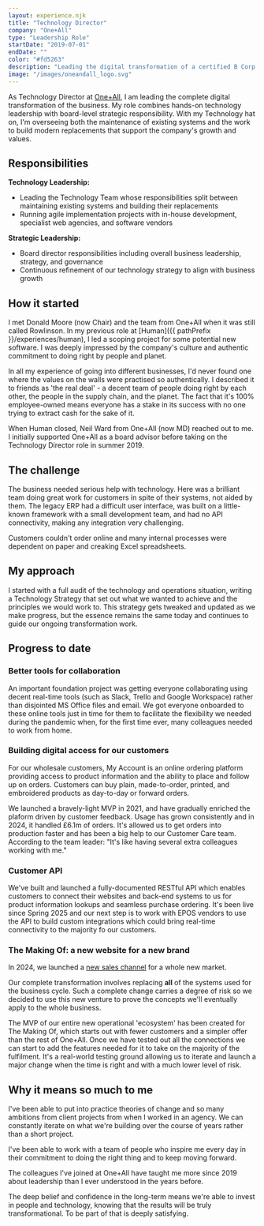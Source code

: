 ```yaml
---
layout: experience.njk
title: "Technology Director"
company: "One+All"
type: "Leadership Role"
startDate: "2019-07-01"
endDate: ""
color: "#fd5263"
description: "Leading the digital transformation of a certified B Corp focused on people and planet."
image: "/images/oneandall_logo.svg"
---
```


As Technology Director at [One+All](https://oneandall.co.uk/about-us), I am leading the complete digital transformation of the business. My role combines hands-on technology leadership with board-level strategic responsibility. With my Technology hat on, I'm overseeing both the maintenance of existing systems and the work to build modern replacements that support the company's growth and values.

## Responsibilities

**Technology Leadership:**
- Leading the Technology Team whose responsibilities split between maintaining existing systems and building their replacements
- Running agile implementation projects with in-house development, specialist web agencies, and software vendors

**Strategic Leadership:**
- Board director responsibilities including overall business leadership, strategy, and governance
- Continuous refinement of our technology strategy to align with business growth

## How it started

I met Donald Moore (now Chair) and the team from One+All when it was still called Rowlinson. In my previous role at [Human]({{ pathPrefix }}/experiences/human), I led a scoping project for some potential new software. I was deeply impressed by the company's culture and authentic commitment to doing right by people and planet. 


In all my experience of going into different businesses, I'd never found one where the values on the walls were practised so authentically. I described it to friends as 'the real deal' - a decent team of people doing right by each other, the people in the supply chain, and the planet. The fact that it's 100% employee-owned means everyone has a stake in its success with no one trying to extract cash for the sake of it.

When Human closed, Neil Ward from One+All (now MD) reached out to me. I initially supported One+All as a board advisor before taking on the Technology Director role in summer 2019.

## The challenge

The business needed serious help with technology. Here was a brilliant team doing great work for customers in spite of their systems, not aided by them. The legacy ERP had a difficult user interface, was built on a little-known framework with a small development team, and had no API connectivity, making any integration very challenging.

Customers couldn't order online and many internal processes were dependent on paper and creaking Excel spreadsheets.

## My approach

I started with a full audit of the technology and operations situation, writing a Technology Strategy that set out what we wanted to achieve and the principles we would work to. This strategy gets tweaked and updated as we make progress, but the essence remains the same today and continues to guide our ongoing transformation work.

## Progress to date

### Better tools for collaboration
An important foundation project was getting everyone collaborating using decent real-time tools (such as Slack, Trello and Google Workspace) rather than disjointed MS Office files and email. We got everyone onboarded to these online tools just in time for them to facilitate the flexibility we needed during the pandemic when, for the first time ever, many colleagues needed to work from home.

### Building digital access for our customers
For our wholesale customers, My Account is an online ordering platform providing access to product information and the ability to place and follow up on orders. Customers can buy plain, made-to-order, printed, and embroidered products as day-to-day or forward orders.

We launched a bravely-light MVP in 2021, and have gradually enriched the plaform driven by customer feedback. Usage has grown consistently and in 2024, it handled £6.1m of orders. It's allowed us to get orders into production faster and has been a big help to our Customer Care team. According to the team leader: "It's like having several extra colleagues working with me."

### Customer API
We've built and launched a fully-documented RESTful API which enables customers to connect their websites and back-end systems to us for product information lookups and seamless purchase ordering. It's been live since Spring 2025 and our next step is to work with EPOS vendors to use the API to build custom integrations which could bring real-time connectivity to the majority fo our customers.

### The Making Of: a new website for a new brand
In 2024, we launched a [new sales channel](https://themakingof.uk/) for a whole new market.

Our complete transformation involves replacing <strong>all</strong> of the systems used for the business cycle. Such a complete change carries a degree of risk so we decided to use this new venture to prove the concepts we'll eventually apply to the whole business.

The MVP of our entire new operational 'ecosystem' has been created for The Making Of, which starts out with fewer customers and a simpler offer than the rest of One+All. Once we have tested out all the connections we can start to add the features needed for it to take on the majority of the fulfilment. It's a real-world testing ground allowing us to iterate and launch a major change when the time is right and with a much lower level of risk.

## Why it means so much to me

I've been able to put into practice theories of change and so many ambitions from client projects from when I worked in an agency. We can constantly iterate on what we're building over the course of years rather than a short project.

I've been able to work with a team of people who inspire me every day in their commitment to doing the right thing and to keep moving forward.

The colleagues I've joined at One+All have taught me more since 2019 about leadership than I ever understood in the years before.

The deep belief and confidence in the long-term means we're able to invest in people and technology, knowing that the results will be truly transformational. To be part of that is deeply satisfying.